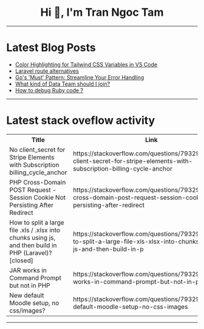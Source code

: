 <h1 align="center">Hi 👋, I'm Tran Ngoc Tam</h1>

---

# Latest Blog Posts 
<!-- BLOG-POST-LIST:START -->
- [Color Highlighting for Tailwind CSS Variables in VS Code](https://dev.to/franciscomoretti/color-highlighting-for-tailwind-css-variables-in-vs-code-371n)
- [Laravel route alternatives](https://dev.to/xwero/laravel-route-alternatives-53pl)
- [Go&#39;s &#39;Must&#39; Pattern: Streamline Your Error Handling](https://dev.to/dubjay18/gos-must-pattern-streamline-your-error-handling-27ff)
- [What kind of Data Team should I join?](https://dev.to/georgoulis/what-kind-of-data-team-should-i-join-1e4l)
- [How to debug Ruby code ?](https://dev.to/ali-alkhawaja/how-to-debug-ruby-code--2dog)
<!-- BLOG-POST-LIST:END -->

---

# Latest stack oveflow activity
<table>
  <tr><th>Title</th><th>Link</th></tr>
  <!-- STACKOVERFLOW:START --><tr><td>No client_secret for Stripe Elements with Subscription billing_cycle_anchor</td><td>https://stackoverflow.com/questions/79329412/no-client-secret-for-stripe-elements-with-subscription-billing-cycle-anchor</td></tr><tr><td>PHP Cross-Domain POST Request - Session Cookie Not Persisting After Redirect</td><td>https://stackoverflow.com/questions/79329387/php-cross-domain-post-request-session-cookie-not-persisting-after-redirect</td></tr><tr><td>How to split a large file .xls / .xlsx into chunks using js, and then build in PHP &lpar;Laravel&rpar;? [closed]</td><td>https://stackoverflow.com/questions/79329372/how-to-split-a-large-file-xls-xlsx-into-chunks-using-js-and-then-build-in-p</td></tr><tr><td>JAR works in Command Prompt but not in PHP</td><td>https://stackoverflow.com/questions/79329241/jar-works-in-command-prompt-but-not-in-php</td></tr><tr><td>New default Moodle setup, no css/images?</td><td>https://stackoverflow.com/questions/79329236/new-default-moodle-setup-no-css-images</td></tr><!-- STACKOVERFLOW:END -->
</table>

---


